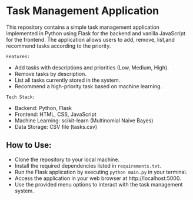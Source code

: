 # Task Management Application

This repository contains a simple task management application implemented in Python using Flask for the backend and vanilla JavaScript for the frontend.
The application allows users to add, remove, list,and recommend tasks according to the priority.

`Features:`

* Add tasks with descriptions and priorities (Low, Medium, High).
* Remove tasks by description.
* List all tasks currently stored in the system.
* Recommend a high-priority task based on machine learning.
  
`Tech Stack:`

* Backend: Python, Flask
* Frontend: HTML, CSS, JavaScript
* Machine Learning: scikit-learn (Multinomial Naive Bayes)
* Data Storage: CSV file (tasks.csv)
  
## How to Use:

* Clone the repository to your local machine.
* Install the required dependencies listed in `requirements.txt`.
* Run the Flask application by executing `python main.py` in your terminal.
* Access the application in your web browser at http://localhost:5000.
* Use the provided menu options to interact with the task management system.
